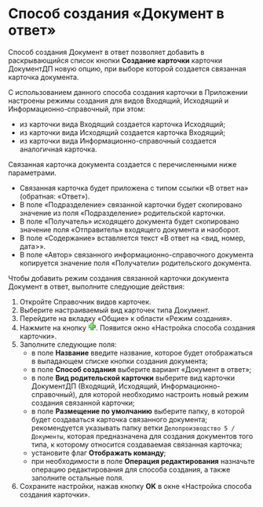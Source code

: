 # Способ создания «Документ в ответ»

Способ создания Документ в ответ позволяет добавить в раскрывающийся список кнопки **Создание карточки** карточки ДокументДП новую опцию, при выборе которой создается связанная карточка документа. 

С использованием данного способа создания карточки в Приложении настроены режимы создания для видов Входящий, Исходящий и Информационно-справочный, при этом:

- из карточки вида Входящий создается карточка Исходящий;
- из карточки вида Исходящий создается карточка Входящий;
- из карточки вида Информационно-справочный создается аналогичная карточка. 

Связанная карточка документа создается с перечисленными ниже параметрами.

- Связанная карточка будет приложена с типом ссылки «В ответ на» (обратная: «Ответ»).
- В поле «Подразделение» связанной карточки будет скопировано значение из поля «Подразделение» родительской карточки.
- В поле «Получатель» исходящего документа будет скопировано значение поля «Отправитель» входящего документа и наоборот.
- В поле «Содержание» вставляется текст «В ответ на <вид, номер, дата>».
- В поле «Автор» связанного информационно-справочного документа копируется значение поля «Получатели» родительского документа.

Чтобы добавить режим создания связанной карточки документа Документ в ответ, выполните следующие действия:

1. Откройте Справочник видов карточек.
2. Выберите настраиваемый вид карточек типа Документ.
3. Перейдите на вкладку «Общие» к области «Режим создания».
4. Нажмите на кнопку ![](img/Buttons/Plus_1.png). Появится окно «Настройка способа создания карточки».
5. Заполните следующие поля: 
   - в поле **Название** введите название, которое будет отображаться в выпадающем списке кнопки создания документа;
   - в поле **Способ создания** выберите вариант «Документ в ответ»;
   - в поле **Вид родительской карточки** выберите вид карточки ДокументДП (Входящий, Исходящий, Информационно-справочный), для которой необходимо настроить новый режим создания связанной карточки;
   - в поле **Размещение по умолчанию** выберите папку, в которой будет создаваться карточка связанного документа; рекомендуется указывать папку ветки `Делопроизводство 5 / Документы`, которая предназначена для создания документов того типа, к которому относится создаваемая связанная карточка;
   - установите флаг **Отображать команду**;
   - при необходимости в поле **Операция редактирования** назначьте операцию редактирования для способа создания, а также заполните остальные поля.
6. Сохраните настройки, нажав кнопку **OK** в окне «Настройка способа создания карточки».